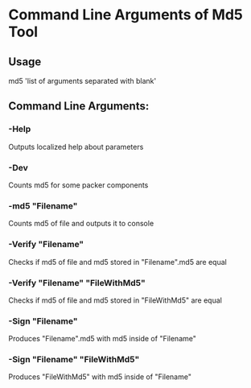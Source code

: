 # Command Line Arguments of Md5 Tool

## Usage
md5 'list of arguments separated with blank'

## Command Line Arguments:

### -Help
Outputs localized help about parameters

### -Dev
Counts md5 for some packer components

### -md5 "Filename"
Counts md5 of file and outputs it to console

### -Verify "Filename"
Checks if md5 of file and md5 stored in "Filename".md5 are equal

### -Verify "Filename" "FileWithMd5"
Checks if md5 of file and md5 stored in "FileWithMd5" are equal

### -Sign "Filename"
Produces "Filename".md5 with md5 inside of "Filename"

### -Sign "Filename" "FileWithMd5"
Produces "FileWithMd5" with md5 inside of "Filename"
